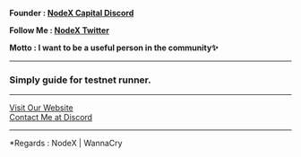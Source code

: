 <strong><p style="font-size:14px" align="left">Founder :
<a href="https://discord.gg/JqQNcwff2e" target="_blank">NodeX Capital Discord</a></p></strong>
<strong><p style="font-size:14px" align="left">Follow Me :
<a href="https://twitter.com/nodexploit/" target="_blank">NodeX Twitter</a></p></strong>
<strong><p style="font-size:14px" align="left">Motto :
<a>I want to be a useful person in the community✨</a></p></strong>
<hr>

### Simply guide for testnet runner. 
 <hr>
<p style="font-size:14px" align="justify">
<a href="https://nodex.codes/" target="_blank">Visit Our Website </a>
  <br>
<a href="https://discordapp.com/users/928575843641479198" target="_blank">Contact Me at Discord</a>
<hr>
*Regards : NodeX | WannaCry
